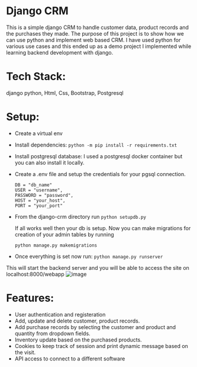 # Django CRM
This is a simple django CRM to handle customer data, product records and the purchases they made.
The purpose of this project is to show how we can use python and implement web based CRM. I have used python for various use cases and this ended up as a demo project I implemented while learning backend development with django.

# Tech Stack:
django python, Html, Css, Bootstrap, Postgresql

# Setup:
* Create a virtual env
* Install dependencies:
  `python -m pip install -r requirements.txt`
* Install postgresql database: I used a postgresql docker container but you can also install it locally.
* Create a .env file and setup the credentials for your pgsql connection.
  ```
  DB = "db_name"
  USER = "username",
  PASSWORD = "password",
  HOST = "your_host",
  PORT = "your_port"
  ```
* From the django-crm directory run
`python setupdb.py`

  If all works well then your db is setup.
  Now you can make migrations for creation of your admin tables by running

  `python manage.py makemigrations`
* Once everything is set now run:
  `python manage.py runserver`

This will start the backend server and you will be able to access the site on localhost:8000/webapp
![image](https://github.com/Haris-Ali007/django-crm/assets/54216004/bf726e2a-f021-4714-9a7f-f476b8c6065b)

# Features:
* User authentication and registeration 
* Add, update and delete customer, product records.
* Add purchase records by selecting the customer and product and quantity from dropdown fields.
* Inventory update based on the purchased products.
* Cookies to keep track of session and print dynamic message based on the visit.
* API access to connect to a different software


